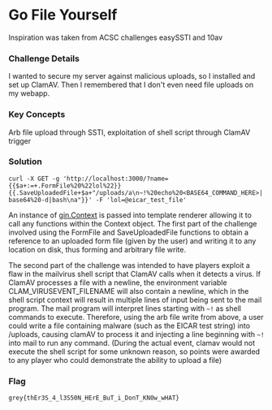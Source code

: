 # Go File Yourself

Inspiration was taken from ACSC challenges easySSTI and 10av

### Challenge Details

I wanted to secure my server against malicious uploads, so I installed and set up ClamAV. Then I remembered that I don't even need file uploads on my webapp.

### Key Concepts

Arb file upload through SSTI, exploitation of shell script through ClamAV trigger

### Solution

`curl -X GET -g 'http://localhost:3000/?name={{$a+:=+.FormFile%20%22lol%22}}{{.SaveUploadedFile+$a+"/uploads/a\n~!%20echo%20<BASE64_COMMAND_HERE>|base64%20-d|bash\na"}}' -F 'lol=@eicar_test_file'`

An instance of [gin.Context](https://github.com/gin-gonic/gin/blob/master/context.go) is passed into template renderer allowing it to call any functions within the Context object. The first part of the challenge involved using the FormFile and SaveUploadedFile functions to obtain a reference to an uploaded form file (given by the user) and writing it to any location on disk, thus forming and arbitrary file write.

The second part of the challenge was intended to have players exploit a flaw in the mailvirus shell script that ClamAV calls when it detects a virus. If ClamAV processes a file with a newline, the environment variable CLAM_VIRUSEVENT_FILENAME will also contain a newline, which in the shell script context will result in multiple lines of input being sent to the mail program. The mail program will interpret lines starting with `~!` as shell commands to execute. Therefore, using the arb file write from above, a user could write a file containing malware (such as the EICAR test string) into /uploads, causing clamAV to process it and injecting a line beginning with `~!` into mail to run any command. (During the actual event, clamav would not execute the shell script for some unknown reason, so points were awarded to any player who could demonstrate the ability to upload a file)

### Flag
`grey{thEr3S_4_l3S50N_HErE_BuT_i_DonT_KN0w_wHAT}`
